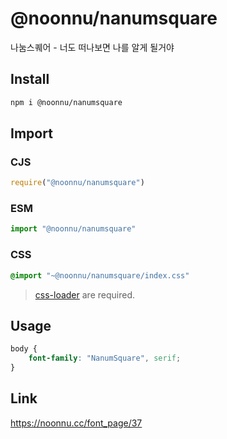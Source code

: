 # @noonnu/nanumsquare
나눔스퀘어 - 너도 떠나보면 나를 알게 될거야

## Install
```sh
npm i @noonnu/nanumsquare
```
## Import
### CJS
```js
require("@noonnu/nanumsquare")
```
### ESM
```js
import "@noonnu/nanumsquare"
```
### CSS 
```css
@import "~@noonnu/nanumsquare/index.css"
```
> [css-loader](https://github.com/webpack-contrib/css-loader) are required.

## Usage
```css
body {
    font-family: "NanumSquare", serif;
}
```

## Link
https://noonnu.cc/font_page/37
